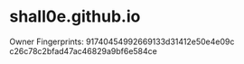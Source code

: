 # shall0e.github.io

Owner Fingerprints:
91740454992669133d31412e50e4e09c
c26c78c2bfad47ac46829a9bf6e584ce
